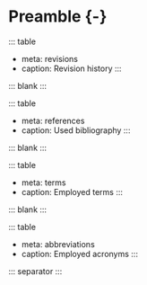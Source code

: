 # Preamble {-}

::: table
* meta:     revisions
* caption:  Revision history
:::

::: blank
:::

::: table
* meta:     references
* caption:  Used bibliography
:::

::: blank
:::

::: table
* meta:     terms
* caption:  Employed terms
:::

::: blank
:::

::: table
* meta:     abbreviations
* caption:  Employed acronyms
:::

::: separator
:::

